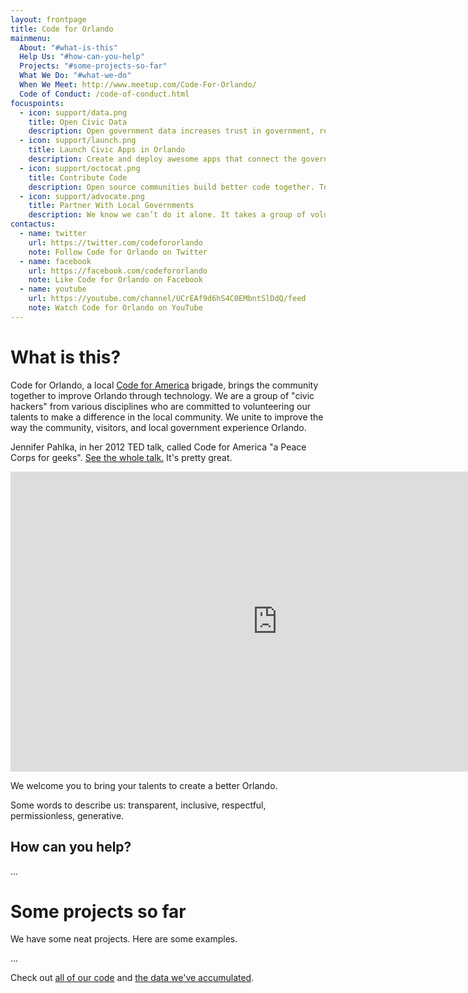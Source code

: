 ```yaml
---
layout: frontpage
title: Code for Orlando
mainmenu:
  About: "#what-is-this"
  Help Us: "#how-can-you-help"
  Projects: "#some-projects-so-far"
  What We Do: "#what-we-do"
  When We Meet: http://www.meetup.com/Code-For-Orlando/
  Code of Conduct: /code-of-conduct.html
focuspoints:
  - icon: support/data.png
    title: Open Civic Data
    description: Open government data increases trust in government, reduces friction in processes, and leads to economic development. Civic data does not free itself. It needs you to liberate it.
  - icon: support/launch.png
    title: Launch Civic Apps in Orlando
    description: Create and deploy awesome apps that connect the government to citizens. As civic hackers we can change the way our city and residents uses web and mobile software to operate.
  - icon: support/octocat.png
    title: Contribute Code
    description: Open source communities build better code together. Together with other Code for America cities we can build better apps by contributing all our code to the Code for America repositories.
  - icon: support/advocate.png
    title: Partner With Local Governments
    description: We know we can’t do it alone. It takes a group of volunteers working with our local cities and governments to make an impact.
contactus:
  - name: twitter
    url: https://twitter.com/codefororlando
    note: Follow Code for Orlando on Twitter
  - name: facebook
    url: https://facebook.com/codefororlando
    note: Like Code for Orlando on Facebook
  - name: youtube
    url: https://youtube.com/channel/UCrEAf9d6hS4C0EMbntSlDdQ/feed
    note: Watch Code for Orlando on YouTube
---
```


What is this?
=============

Code for Orlando, a local 
[Code for America](https://www.codeforamerica.org/about/values/) brigade,
brings the community together to improve Orlando through technology. We are a
group of "civic hackers" from various disciplines who are committed to
volunteering our talents to make a difference in the local community. We unite
to improve the way the community, visitors, and local government experience
Orlando.

Jennifer Pahlka, in her 2012 TED talk, called Code for America "a
Peace Corps for geeks". 
<span class="videoframe"><a href="http://www.ted.com/talks/jennifer_pahlka_coding_a_better_government">See the whole talk.</a> It's pretty great.</span>

<iframe class="videoframe" src="https://embed-ssl.ted.com/talks/jennifer_pahlka_coding_a_better_government.html" width="854" height="480" frameborder="0" scrolling="no" webkitAllowFullScreen mozallowfullscreen allowFullScreen></iframe>

We welcome you to bring your talents to create a better Orlando.

Some words to describe us:  transparent, inclusive, respectful, permissionless,
generative.

How can you help?
-----------------

...


Some projects so far
====================

We have some neat projects. Here are some examples.

...

Check out [all of our code](https://github.com/cforlando/) and [the
data we've accumulated](https://brigades.opendatanetwork.com/brigade?brigade=Code%20for%20Orlando).

